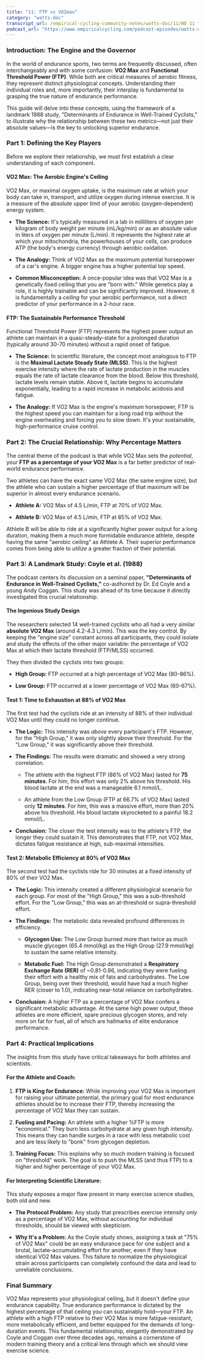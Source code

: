 ```yaml
---
title: "11: FTP vs VO2max"
category: "watts-doc"
transcript_url: /empirical-cycling-community-notes/watts-doc/11/WD 11 ftp vs vo2max (transcribed on 08-Aug-2025 10-47-32).txt
podcast_url: "https://www.empiricalcycling.com/podcast-episodes/watts-doc-11-ftp-vs-vo2max"
---
```


### Introduction: The Engine and the Governor

In the world of endurance sports, two terms are frequently discussed, often interchangeably and with some confusion: **VO2 Max** and **Functional Threshold Power (FTP)**. While both are critical measures of aerobic fitness, they represent distinct physiological concepts. Understanding their individual roles and, more importantly, their interplay is fundamental to grasping the true nature of endurance performance.

This guide will delve into these concepts, using the framework of a landmark 1988 study, "Determinants of Endurance in Well-Trained Cyclists," to illustrate why the relationship between these two metrics—not just their absolute values—is the key to unlocking superior endurance.

### Part 1: Defining the Key Players

Before we explore their relationship, we must first establish a clear understanding of each component.

#### VO2 Max: The Aerobic Engine's Ceiling

VO2 Max, or maximal oxygen uptake, is the maximum rate at which your body can take in, transport, and utilize oxygen during intense exercise. It is a measure of the absolute upper limit of your aerobic (oxygen-dependent) energy system.

-   **The Science:** It's typically measured in a lab in milliliters of oxygen per kilogram of body weight per minute (mL/kg/min) or as an absolute value in liters of oxygen per minute (L/min). It represents the highest rate at which your mitochondria, the powerhouses of your cells, can produce ATP (the body's energy currency) through aerobic oxidation.
    
-   **The Analogy:** Think of VO2 Max as the maximum potential horsepower of a car's engine. A bigger engine has a higher potential top speed.
    
-   **Common Misconception:** A once-popular idea was that VO2 Max is a genetically fixed ceiling that you are "born with." While genetics play a role, it is highly trainable and can be significantly improved. However, it is fundamentally a _ceiling_ for your aerobic performance, not a direct predictor of your performance in a 2-hour race.
    

#### FTP: The Sustainable Performance Threshold

Functional Threshold Power (FTP) represents the highest power output an athlete can maintain in a quasi-steady-state for a prolonged duration (typically around 30-70 minutes) without a rapid onset of fatigue.

-   **The Science:** In scientific literature, the concept most analogous to FTP is the **Maximal Lactate Steady State (MLSS)**. This is the highest exercise intensity where the rate of lactate production in the muscles equals the rate of lactate clearance from the blood. Below this threshold, lactate levels remain stable. Above it, lactate begins to accumulate exponentially, leading to a rapid increase in metabolic acidosis and fatigue.
    
-   **The Analogy:** If VO2 Max is the engine's maximum horsepower, FTP is the highest speed you can maintain for a long road trip without the engine overheating and forcing you to slow down. It's your sustainable, high-performance cruise control.
    

### Part 2: The Crucial Relationship: Why Percentage Matters

The central theme of the podcast is that while VO2 Max sets the _potential_, your **FTP as a percentage of your VO2 Max** is a far better predictor of real-world endurance performance.

Two athletes can have the exact same VO2 Max (the same engine size), but the athlete who can sustain a higher percentage of that maximum will be superior in almost every endurance scenario.

-   **Athlete A:** VO2 Max of 4.5 L/min, FTP at 70% of VO2 Max.
    
-   **Athlete B:** VO2 Max of 4.5 L/min, FTP at 85% of VO2 Max.
    

Athlete B will be able to ride at a significantly higher power output for a long duration, making them a much more formidable endurance athlete, despite having the same "aerobic ceiling" as Athlete A. Their superior performance comes from being able to _utilize_ a greater fraction of their potential.

### Part 3: A Landmark Study: Coyle et al. (1988)

The podcast centers its discussion on a seminal paper, **"Determinants of Endurance in Well-Trained Cyclists,"** co-authored by Dr. Ed Coyle and a young Andy Coggan. This study was ahead of its time because it directly investigated this crucial relationship.

#### The Ingenious Study Design

The researchers selected 14 well-trained cyclists who all had a very similar **absolute VO2 Max** (around 4.2-4.3 L/min). This was the key control. By keeping the "engine size" constant across all participants, they could isolate and study the effects of the other major variable: the percentage of VO2 Max at which their lactate threshold (FTP/MLSS) occurred.

They then divided the cyclists into two groups:

-   **High Group:** FTP occurred at a high percentage of VO2 Max (80-86%).
    
-   **Low Group:** FTP occurred at a lower percentage of VO2 Max (60-67%).
    

#### Test 1: Time to Exhaustion at 88% of VO2 Max

The first test had the cyclists ride at an intensity of 88% of their individual VO2 Max until they could no longer continue.

-   **The Logic:** This intensity was _above_ every participant's FTP. However, for the "High Group," it was only slightly above their threshold. For the "Low Group," it was significantly above their threshold.
    
-   **The Findings:** The results were dramatic and showed a very strong correlation.
    
    -   The athlete with the highest FTP (86% of VO2 Max) lasted for **75 minutes**. For him, this effort was only 2% above his threshold. His blood lactate at the end was a manageable 6.1 mmol/L.
        
    -   An athlete from the Low Group (FTP at 66.7% of VO2 Max) lasted only **12 minutes**. For him, this was a massive effort, more than 20% above his threshold. His blood lactate skyrocketed to a painful 18.2 mmol/L.
        
-   **Conclusion:** The closer the test intensity was to the athlete's FTP, the longer they could sustain it. This demonstrates that FTP, not VO2 Max, dictates fatigue resistance at high, sub-maximal intensities.
    

#### Test 2: Metabolic Efficiency at 80% of VO2 Max

The second test had the cyclists ride for 30 minutes at a fixed intensity of 80% of their VO2 Max.

-   **The Logic:** This intensity created a different physiological scenario for each group. For most of the "High Group," this was a sub-threshold effort. For the "Low Group," this was an at-threshold or supra-threshold effort.
    
-   **The Findings:** The metabolic data revealed profound differences in efficiency.
    
    -   **Glycogen Use:** The Low Group burned more than twice as much muscle glycogen (65.4 mmol/kg) as the High Group (27.9 mmol/kg) to sustain the same relative intensity.
        
    -   **Metabolic Fuel:** The High Group demonstrated a **Respiratory Exchange Rate (RER)** of ~0.81-0.86, indicating they were fueling their effort with a healthy mix of fats and carbohydrates. The Low Group, being over their threshold, would have had a much higher RER (closer to 1.0), indicating near-total reliance on carbohydrates.
        
-   **Conclusion:** A higher FTP as a percentage of VO2 Max confers a significant metabolic advantage. At the same high power output, these athletes are more efficient, spare precious glycogen stores, and rely more on fat for fuel, all of which are hallmarks of elite endurance performance.
    

### Part 4: Practical Implications

The insights from this study have critical takeaways for both athletes and scientists.

#### For the Athlete and Coach:

1.  **FTP is King for Endurance:** While improving your VO2 Max is important for raising your ultimate potential, the primary goal for most endurance athletes should be to increase their FTP, thereby increasing the percentage of VO2 Max they can sustain.
    
2.  **Fueling and Pacing:** An athlete with a higher %FTP is more "economical." They burn less carbohydrate at any given high intensity. This means they can handle surges in a race with less metabolic cost and are less likely to "bonk" from glycogen depletion.
    
3.  **Training Focus:** This explains why so much modern training is focused on "threshold" work. The goal is to push the MLSS (and thus FTP) to a higher and higher percentage of your VO2 Max.
    

#### For Interpreting Scientific Literature:

This study exposes a major flaw present in many exercise science studies, both old and new.

-   **The Protocol Problem:** Any study that prescribes exercise intensity _only_ as a percentage of VO2 Max, without accounting for individual thresholds, should be viewed with skepticism.
    
-   **Why It's a Problem:** As the Coyle study shows, assigning a task at "75% of VO2 Max" could be an easy endurance pace for one subject and a brutal, lactate-accumulating effort for another, even if they have identical VO2 Max values. This failure to normalize the physiological strain across participants can completely confound the data and lead to unreliable conclusions.
    

### Final Summary

VO2 Max represents your physiological ceiling, but it doesn't define your endurance capability. True endurance performance is dictated by the highest percentage of that ceiling you can sustainably hold—your FTP. An athlete with a high FTP relative to their VO2 Max is more fatigue-resistant, more metabolically efficient, and better equipped for the demands of long-duration events. This fundamental relationship, elegantly demonstrated by Coyle and Coggan over three decades ago, remains a cornerstone of modern training theory and a critical lens through which we should view exercise science.